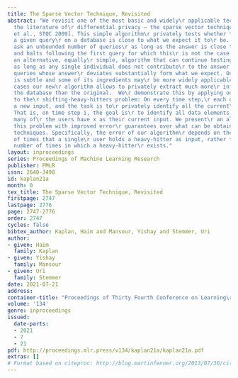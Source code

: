 ```yaml
---
title: The Sparse Vector Technique, Revisited
abstract: "We revisit one of the most basic and widely\r applicable techniques in
  the literature of\r differential privacy – the sparse vector technique\r [Dwork
  et al., STOC 2009]. This simple algorithm\r privately tests whether the value of
  a given query\r on a database is close to what we expect it to\r be. It allows to
  ask an unbounded number of queries\r as long as the answer is close to what we expect,\r
  and halts following the first query for which this\r is not the case.  We suggest
  an alternative, equally\r simple, algorithm that can continue testing queries\r
  as long as any single individual does not contribute\r to the answer of too many
  queries whose answer\r deviates substantially form what we expect. Our\r analysis
  is subtle and some of its ingredients may\r be more widely applicable.  In some
  cases our new\r algorithm allows to privately extract much more\r information from
  the database than the original.  We\r demonstrate this by applying our algorithm
  to the\r shifting-heavy-hitters problem: On every time step,\r each of n users gets
  a new input, and the task is to\r privately identify all the current\r heavy-hitters.
  That is, on time step i, the goal is\r to identify all data elements x such that
  many of\r the users have x as their current input. We present\r an algorithm for
  this problem with improved error\r guarantees over what can be obtained using existing\r
  techniques. Specifically, the error of our algorithm\r depends on the maximal number
  of times that a single\r user holds a heavy-hitter as input, rather than the\r total
  number of times in which a heavy-hitter\r exists."
layout: inproceedings
series: Proceedings of Machine Learning Research
publisher: PMLR
issn: 2640-3498
id: kaplan21a
month: 0
tex_title: The Sparse Vector Technique, Revisited
firstpage: 2747
lastpage: 2776
page: 2747-2776
order: 2747
cycles: false
bibtex_author: Kaplan, Haim and Mansour, Yishay and Stemmer, Uri
author:
- given: Haim
  family: Kaplan
- given: Yishay
  family: Mansour
- given: Uri
  family: Stemmer
date: 2021-07-21
address:
container-title: "Proceedings of Thirty Fourth Conference on Learning\r Theory"
volume: '134'
genre: inproceedings
issued:
  date-parts:
  - 2021
  - 7
  - 21
pdf: http://proceedings.mlr.press/v134/kaplan21a/kaplan21a.pdf
extras: []
# Format based on citeproc: http://blog.martinfenner.org/2013/07/30/citeproc-yaml-for-bibliographies/
---
```

